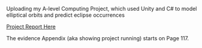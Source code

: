 Uploading my A-level Computing Project, which used Unity and C# to model elliptical orbits and predict eclipse occurrences

[Project Report Here](https://drive.google.com/file/d/0B92btHN0z6KmWjlKZjdFTU9uSm9sVmxJaEVzOWVpNENjcVlF/view?usp=sharing&resourcekey=0-cTqvE7e9Ix5Djq81-ToMdw)

The evidence Appendix (aka showing project running) starts on Page 117.
